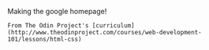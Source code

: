 Making the google homepage!

    From The Odin Project's [curriculum](http://www.theodinproject.com/courses/web-development-101/lessons/html-css)

